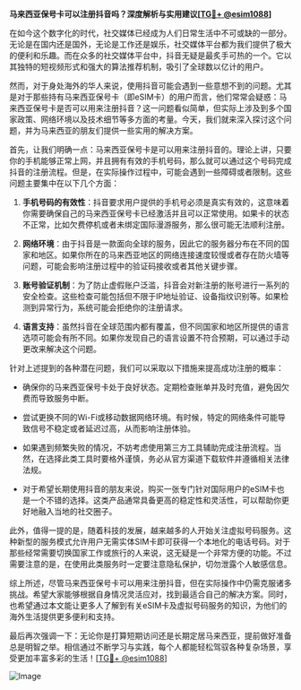 **马来西亚保号卡可以注册抖音吗？深度解析与实用建议[[TG💪+ @esim1088](https://t.me/s/esim1088)]**

在如今这个数字化的时代，社交媒体已经成为人们日常生活中不可或缺的一部分。无论是在国内还是国外，无论是工作还是娱乐，社交媒体平台都为我们提供了极大的便利和乐趣。而在众多的社交媒体平台中，抖音无疑是最炙手可热的一个。它以其独特的短视频形式和强大的算法推荐机制，吸引了全球数以亿计的用户。

然而，对于身处海外的华人来说，使用抖音可能会遇到一些意想不到的问题。尤其是对于那些持有马来西亚保号卡（即eSIM卡）的用户而言，他们常常会疑惑：马来西亚保号卡是否可以用来注册抖音？这一问题看似简单，但实际上涉及到多个国家政策、网络环境以及技术细节等多方面的考量。今天，我们就来深入探讨这个问题，并为马来西亚的朋友们提供一些实用的解决方案。

首先，让我们明确一点：马来西亚保号卡是可以用来注册抖音的。理论上讲，只要你的手机能够正常上网，并且拥有有效的手机号码，那么就可以通过这个号码完成抖音的注册流程。但是，在实际操作过程中，可能会遇到一些障碍或者限制。这些问题主要集中在以下几个方面：

1. **手机号码的有效性**：抖音要求用户提供的手机号必须是真实有效的，这意味着你需要确保自己的马来西亚保号卡已经激活并且可以正常使用。如果卡的状态不正常，比如欠费停机或者未绑定国际漫游服务，那么很可能无法顺利注册。

2. **网络环境**：由于抖音是一款面向全球的服务，因此它的服务器分布在不同的国家和地区。如果你所在的马来西亚地区的网络连接速度较慢或者存在防火墙等问题，可能会影响注册过程中的验证码接收或者其他关键步骤。

3. **账号验证机制**：为了防止虚假账户泛滥，抖音会对新注册的账号进行一系列的安全检查。这些检查可能包括但不限于IP地址验证、设备指纹识别等。如果检测到异常行为，系统可能会拒绝你的注册请求。

4. **语言支持**：虽然抖音在全球范围内都有覆盖，但不同国家和地区所提供的语言选项可能会有所不同。如果你发现自己的语言设置不符合预期，可以通过手动更改来解决这个问题。

针对上述提到的各种潜在问题，我们可以采取以下措施来提高成功注册的概率：

- 确保你的马来西亚保号卡处于良好状态。定期检查账单并及时充值，避免因欠费而导致服务中断。
  
- 尝试更换不同的Wi-Fi或移动数据网络环境。有时候，特定的网络条件可能导致信号不稳定或者延迟过高，从而影响注册体验。

- 如果遇到频繁失败的情况，不妨考虑使用第三方工具辅助完成注册流程。当然，在选择此类工具时要格外谨慎，务必从官方渠道下载软件并遵循相关法律法规。

- 对于希望长期使用抖音的朋友来说，购买一张专门针对国际用户的eSIM卡也是一个不错的选择。这类产品通常具备更高的稳定性和灵活性，可以帮助你更好地融入当地的社交圈子。

此外，值得一提的是，随着科技的发展，越来越多的人开始关注虚拟号码服务。这种新型的服务模式允许用户无需实体SIM卡即可获得一个本地化的电话号码。对于那些经常需要切换国家工作或旅行的人来说，这无疑是一个非常方便的功能。不过需要注意的是，在使用此类服务时一定要注意隐私保护，切勿泄露个人敏感信息。

综上所述，尽管马来西亚保号卡可以用来注册抖音，但在实际操作中仍需克服诸多挑战。希望大家能够根据自身情况灵活应对，找到最适合自己的解决方案。同时，也希望通过本文能让更多人了解到有关eSIM卡及虚拟号码服务的知识，为他们的海外生活提供更多便利和支持。

最后再次强调一下：无论你是打算短期访问还是长期定居马来西亚，提前做好准备总是明智之举。相信通过不断学习与实践，每个人都能轻松驾驭各种复杂场景，享受更加丰富多彩的生活！[[TG💪+ @esim1088](https://t.me/s/esim1088)] 

![Image](https://i.postimg.cc/4NQfJmqS/Snipaste-2025-05-13-00-14-12.png)
